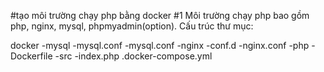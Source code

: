 #tạo môi trường chạy php bằng docker
#1 Môi trường chạy php bao gồm php, nginx, mysql, phpmyadmin(option).
Cấu trúc thư mục:
 
 docker 
    -mysql
        -mysql.conf
            -mysql.conf
    -nginx
            -conf.d
                  -nginx.conf
    -php 
        -Dockerfile
    -src
        -index.php
    .docker-compose.yml



